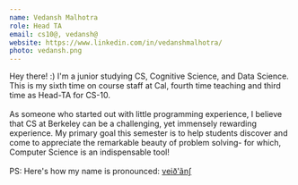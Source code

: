 ```yaml
---
name: Vedansh Malhotra
role: Head TA
email: cs10@, vedansh@
website: https://www.linkedin.com/in/vedanshmalhotra/
photo: vedansh.png
---
```

Hey there! :) I'm a junior studying CS, Cognitive Science, and Data Science. This is my sixth time on course staff at Cal, fourth time teaching and third time as Head-TA for CS-10.\
\
As someone who started out with little programming experience, I believe that CS at Berkeley can be a challenging, yet immensely rewarding experience. My primary goal this semester is to help students discover and come to appreciate the remarkable beauty of problem solving- for which, Computer Science is an indispensable tool!\
\
PS: Here's how my name is pronounced: [veið'ãnʃ](http://ipa-reader.xyz/?text=ve%C9%AA%C3%B0a%CC%83n%CA%83&voice=Joey)
